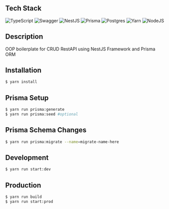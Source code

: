 ## Tech Stack

![TypeScript](https://img.shields.io/badge/typescript-%23007ACC.svg?style=for-the-badge&logo=typescript&logoColor=white)
![Swagger](https://img.shields.io/badge/-Swagger-%23Clojure?style=for-the-badge&logo=swagger&logoColor=white)
![NestJS](https://img.shields.io/badge/nestjs-%23E0234E.svg?style=for-the-badge&logo=nestjs&logoColor=white)
![Prisma](https://img.shields.io/badge/Prisma-3982CE?style=for-the-badge&logo=Prisma&logoColor=white)
![Postgres](https://img.shields.io/badge/postgres-%23316192.svg?style=for-the-badge&logo=postgresql&logoColor=white)
![Yarn](https://img.shields.io/badge/yarn-%232C8EBB.svg?style=for-the-badge&logo=yarn&logoColor=white)
![NodeJS](https://img.shields.io/badge/node.js-6DA55F?style=for-the-badge&logo=node.js&logoColor=white)

## Description

OOP boilerplate for CRUD RestAPI using NestJS Framework and Prisma ORM

## Installation

```bash
$ yarn install
```

## Prisma Setup

```bash
$ yarn run prisma:generate
$ yarn run prisma:seed #optional
```

## Prisma Schema Changes

```bash
$ yarn run prisma:migrate --name=migrate-name-here
```

## Development

```bash
$ yarn run start:dev
```

## Production

```bash
$ yarn run build
$ yarn run start:prod
```
